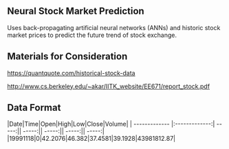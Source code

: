 ## Neural Stock Market Prediction
Uses back-propagating artificial neural networks (ANNs) and historic stock market prices to predict the future trend of stock exchange.

## Materials for Consideration
<https://quantquote.com/historical-stock-data>

<http://www.cs.berkeley.edu/~akar/IITK_website/EE671/report_stock.pdf>

## Data Format
|Date|Time|Open|High|Low|Close|Volume|
| ------------- |:-------------:| -----:|| -----:|| -----:|| -----:|| -----:|
|19991118|0|42.2076|46.382|37.4581|39.1928|43981812.87|

